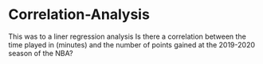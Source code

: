 # Correlation-Analysis
This was to a liner regression analysis
Is there a correlation between the time played in (minutes) and the number of points gained at the 2019-2020 season of the NBA?
